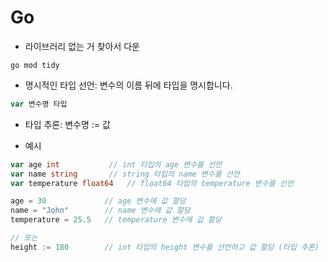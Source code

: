 # Go
- 라이브러리 없는 거 찾아서 다운
```text
go mod tidy
```

- 명시적인 타입 선언: 변수의 이름 뒤에 타입을 명시합니다.
```go
var 변수명 타입
```
- 타입 추론: 변수명 := 값

- 예시
```go
var age int           // int 타입의 age 변수를 선언
var name string       // string 타입의 name 변수를 선언
var temperature float64   // float64 타입의 temperature 변수를 선언

age = 30             // age 변수에 값 할당
name = "John"        // name 변수에 값 할당
temperature = 25.5   // temperature 변수에 값 할당

// 또는
height := 180        // int 타입의 height 변수를 선언하고 값 할당 (타입 추론)
```
